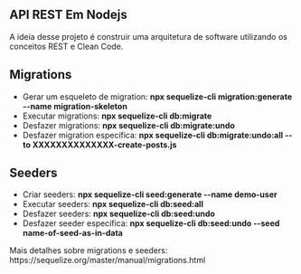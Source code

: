 <section>
    <h1>API REST Em Nodejs</h1>
    <p>A ideia desse projeto é construir uma arquitetura de software utilizando os conceitos REST e Clean Code.</p>
</section>

<section>
    <h2>Migrations</h2>
    <ul>
        <li>Gerar um esqueleto de migration: <strong>npx sequelize-cli migration:generate --name migration-skeleton</strong></li>
        <li>Executar migrations: <strong>npx sequelize-cli db:migrate</strong></li>
        <li>Desfazer migrations: <strong>npx sequelize-cli db:migrate:undo</strong></li>
        <li>Desfazer migration específica: <strong>npx sequelize-cli db:migrate:undo:all --to XXXXXXXXXXXXXX-create-posts.js</strong></li>
    </ul>
</section>
    
<section>
    <h2>Seeders</h2>
    <ul>
        <li>Criar seeders: <strong>npx sequelize-cli seed:generate --name demo-user</strong></li>
        <li>Executar seeders: <strong>npx sequelize-cli db:seed:all</strong></li>
        <li>Desfazer seeders: <strong>npx sequelize-cli db:seed:undo</strong></li>
        <li>Desfazer seeder específica: <strong>npx sequelize-cli db:seed:undo --seed name-of-seed-as-in-data</strong></li>
    </ul>
</section>

<div>Mais detalhes sobre migrations e seeders: https://sequelize.org/master/manual/migrations.html</div>
